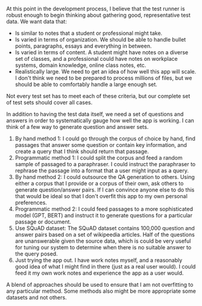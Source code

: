 At this point in the development process, I believe that the test runner is robust enough to begin thinking about gathering good, representative test data. We want data that:

- Is similar to notes that a student or professional might take.
- Is varied in terms of organization. We should be able to handle bullet points, paragraphs, essays
and everything in between.
- Is varied in terms of content. A student might have notes on a diverse set of classes, and a professional could have notes on workplace systems, domain knowledge, online class notes, etc.
- Realistically large. We need to get an idea of how well this app will scale. I don't think we need to be prepared to process millions of files, but we should be able to comfortably handle a large enough set.


Not every test set has to meet each of these criteria, but our complete set of test sets should cover all cases.

In addition to having the test data itself, we need a set of questions and answers in order to systematically gauge how well the app is working. I can think of a few way to generate question and answer sets.

1. By hand method 1: I could go through the corpus of choice by hand, find passages that answer some question or contain key information, and create a query that I think should return that passage.
2. Programmatic method 1: I could split the corpus and feed a random sample of passaged to a paraphraser. I could instruct the paraphraser to rephrase the passage into a format that a user might input as a query.
3. By hand method 2: I could outsource the QA generation to others. Using either a corpus that I provide or a corpus of their own, ask others to generate question/answer pairs. If I can convince anyone else to do this that would be ideal so that I don't overfit this app to my own personal preferences.
4. Programmatic method 2: I could feed passages to a more sophisticated model (GPT, BERT) and instruct it to generate questions for a particular passage or document.
5. Use SQuAD dataset: The SQuAD dataset contains 100,000 question and answer pairs based on a set of wikipeedia articles. Half of the questions are unanswerable given the source data, which is could be very useful for tuning our system to determine when there is no suitable answer to the query posed.
6. Just trying the app out. I have work notes myself, and a reasonably good idea of what I might find in there (just as a real user would). I could feed it my own work notes and experience the app as a user would.

A blend of approaches should be used to ensure that I am not overfitting to any particular method. Some methods also might be more appropriate some datasets and not others.
